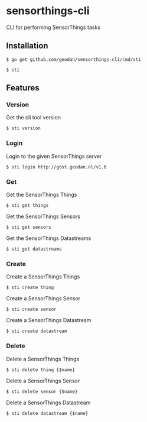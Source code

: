 # sensorthings-cli
CLI for performing SensorThings tasks

## Installation

``` 
$ go get github.com/geodan/sensorthings-cli/cmd/sti

$ sti

```

## Features

### Version

Get the cli tool version

```
$ sti version 
```
### Login

Login to the given SensorThings server

```
$ sti login http://gost.geodan.nl/v1.0
```

### Get

Get the SensorThings Things

```
$ sti get things 
```
Get the SensorThings Sensors

```
$ sti get sensors 
```

Get the SensorThings Datastreams

```
$ sti get datastreams 
```

### Create

Create a SensorThings Things

```
$ sti create thing 
```

Create a SensorThings Sensor

```
$ sti create sensor
```

Create a SensorThings Datastream

```
$ sti create datastream
```


### Delete

Delete a SensorThings Things

```
$ sti delete thing {$name}
```

Delete a SensorThings Sensor

```
$ sti delete sensor {$name}
```

Delete a SensorThings Datastream

```
$ sti delete datastream {$name}
```








